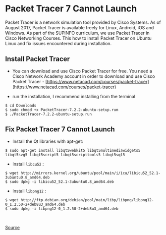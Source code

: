 # Packet Tracer 7 Cannot Launch

Packet Tracer is a network simulation tool provided by Cisco Systems. As of August 2017, Packet Tracer is available freely for Linux, Android, iOS and Windows. As part of the SUPINFO curriculum, we use Packet Tracer in Cisco Networking Courses. This how to install Packet Tracer on Ubuntu Linux and fix issues encountered during installation.

## Install Packet Tracer

- You can download and use Cisco Packet Tracer for free. You need a Cisco Network Academy account in order to download and use Cisco Packet Tracer - [https://www.netacad.com/courses/packet-tracer](https://www.netacad.com/courses/packet-tracer)

- run the installation, I recommend installing from the terminal
```console
$ cd Downloads
$ sudo chmod +x PacketTracer-7.2.2-ubuntu-setup.run
$ ./PacketTracer-7.2.2-ubuntu-setup.run
```


## Fix Packet Tracer 7 Cannot Launch

- Install the Qt libraries with apt-get:
```console
$ sudo apt-get install libqt5webkit5 libqt5multimediawidgets5 libqt5svg5 libqt5script5 libqt5scripttools5 libqt5sql5
```

- Install `libcu52` :
```console
$ wget http://mirrors.kernel.org/ubuntu/pool/main/i/icu/libicu52_52.1-3ubuntu0.8_amd64.deb
$ sudo dpkg -i libicu52_52.1-3ubuntu0.8_amd64.deb
```

- Install `libpng12` :
```console
$ wget http://ftp.debian.org/debian/pool/main/libp/libpng/libpng12-0_1.2.50-2+deb8u3_amd64.deb
$ sudo dpkg -i libpng12-0_1.2.50-2+deb8u3_amd64.deb
```

<br>
  
[Source](https://askubuntu.com/questions/1035523/packet-tracer-7-on-ubuntu-18-04-cannot-launch)
